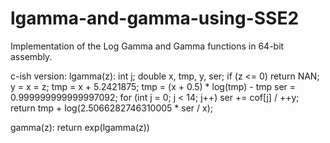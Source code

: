 # lgamma-and-gamma-using-SSE2
Implementation of the Log Gamma and Gamma functions in 64-bit assembly.

c-ish version:
lgamma(z):
	int j;
	double x, tmp, y, ser;
	if (z <= 0) return NAN;
	y = x = z;
	tmp = x + 5.2421875;
	tmp = (x + 0.5) * log(tmp) - tmp
  ser = 0.999999999999997092;
  for (int j = 0; j < 14; j++) ser += cof[j] / ++y;
	return tmp + log(2.5066282746310005 * ser / x);

gamma(z):
  return exp(lgamma(z))
